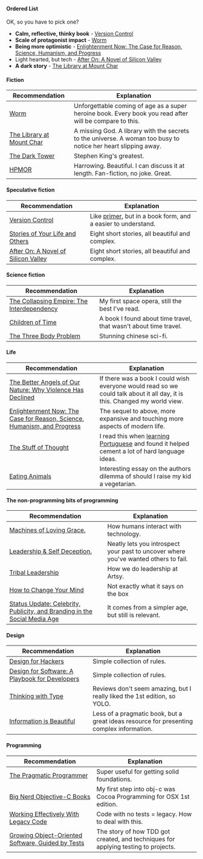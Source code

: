 #### Ordered List

OK, so you have to pick one?

- **Calm, reflective, thinky book** - [Version Control](https://www.audible.com/pd/Sci-Fi-Fantasy/Version-Control-Audiobook/B01BKY8A8I?ref=a_a_library_c4_libItem_15_B01BKY8A8I&pf_rd_p=ae76b2bb-e63d-4a67-b357-dab3dee05ca1&pf_rd_r=508W7VJ326X9N4RJ8B9P&)
- **Scale of protagonist impact** - [Worm](http://parahumans.wordpress.com/about/) 
- **Being more optimistic** - [Enlightenment Now: The Case for Reason, Science, Humanism, and Progress](https://www.audible.com/pd/Nonfiction/Enlightenment-Now-Audiobook/B075FBZBLT?ref=a_a_library_c4_libItem_0_B075FBZBLT&pf_rd_p=ae76b2bb-e63d-4a67-b357-dab3dee05ca1&pf_rd_r=508W7VJ326X9N4RJ8B9P&)
- Light hearted, but tech - [After On: A Novel of Silicon Valley](https://www.audible.com/pd/Fiction/After-On-Audiobook/B06ZZXC8VJ?ref=a_a_library_c4_libItem_16_B06ZZXC8VJ&pf_rd_p=ae76b2bb-e63d-4a67-b357-dab3dee05ca1&pf_rd_r=CJM15AZQ3BX2BB76XH2E&)
- **A dark story** - [The Library at Mount Char](https://www.penguinrandomhouse.com/books/240942/the-library-at-mount-char-by-scott-hawkins/9780553418620/)

#### Fiction

| Recommendation       | Explanation |
| -------------------- |-------------|
| [Worm](http://parahumans.wordpress.com/about/) | Unforgettable coming of age as a super heroine book. Every book you read after will be compare to this.  |
| [The Library at Mount Char](https://www.penguinrandomhouse.com/books/240942/the-library-at-mount-char-by-scott-hawkins/9780553418620//) | A missing God. A library with the secrets to the universe. A woman too busy to notice her heart slipping away. |
| [The Dark Tower](http://www.stephenking.com/DarkTower/) | Stephen King's greatest. |
| [HPMOR](http://hpmor.com) | Harrowing. Beautiful. I can discuss it at length. Fan-fiction, no joke. Great. |

#### Speculative fiction

| Recommendation       | Explanation |
| -------------------- |-------------|
| [Version Control](https://www.audible.com/pd/Sci-Fi-Fantasy/Version-Control-Audiobook/B01BKY8A8I?ref=a_a_library_c4_libItem_15_B01BKY8A8I&pf_rd_p=ae76b2bb-e63d-4a67-b357-dab3dee05ca1&pf_rd_r=508W7VJ326X9N4RJ8B9P&) | Like [primer](https://www.rottentomatoes.com/m/primer/), but in a book form, and a easier to understand. |
| [Stories of Your Life and Others](https://en.wikipedia.org/wiki/Stories_of_Your_Life_and_Others) | Eight short stories, all beautiful and complex. |
| [After On: A Novel of Silicon Valley](https://www.audible.com/pd/Fiction/After-On-Audiobook/B06ZZXC8VJ?ref=a_a_library_c4_libItem_16_B06ZZXC8VJ&pf_rd_p=ae76b2bb-e63d-4a67-b357-dab3dee05ca1&pf_rd_r=CJM15AZQ3BX2BB76XH2E&) | Eight short stories, all beautiful and complex. |


#### Science fiction

| Recommendation       | Explanation |
| -------------------- |-------------|
| [The Collapsing Empire: The Interdependency](https://www.goodreads.com/book/show/30078567-the-collapsing-empire) | My first space opera, still the best I've read. |
| [Children of Time](https://www.audible.com/pd/Sci-Fi-Fantasy/Children-of-Time-Audiobook/B071Y9TTHC?ref=a_a_library_c4_libItem_15_B071Y9TTHC&pf_rd_p=ae76b2bb-e63d-4a67-b357-dab3dee05ca1&pf_rd_r=CJM15AZQ3BX2BB76XH2E&) | A book I found about time travel, that wasn't about time travel. |
| [The Three Body Problem](https://www.audible.com/pd/Sci-Fi-Fantasy/The-Three-Body-Problem-Audiobook/B00P0277C2?ref=a_a_library_c4_libItem_8_B00P0277C2&pf_rd_p=ae76b2bb-e63d-4a67-b357-dab3dee05ca1&pf_rd_r=508W7VJ326X9N4RJ8B9P&&) | Stunning chinese sci-fi. |


#### Life

| Recommendation       | Explanation |
| -------------------- |-------------|
| [The Better Angels of Our Nature: Why Violence Has Declined](http://www.amazon.com/The-Better-Angels-Our-Nature/dp/1455883115) | If there was a book I could wish everyone would read so we could talk about it all day, it is this. Changed my world view.|
| [Enlightenment Now: The Case for Reason, Science, Humanism, and Progress](https://www.audible.com/pd/Nonfiction/Enlightenment-Now-Audiobook/B075FBZBLT?ref=a_a_library_c4_libItem_0_B075FBZBLT&pf_rd_p=ae76b2bb-e63d-4a67-b357-dab3dee05ca1&pf_rd_r=508W7VJ326X9N4RJ8B9P&) | The sequel to above, more expansive and touching more aspects of modern life. |
| [The Stuff of Thought](https://en.wikipedia.org/wiki/The_Stuff_of_Thought) | I read this when [learning Portuguese](http://orta.github.io/on/being/23/) and found it helped cement a lot of hard language ideas.|
| [Eating Animals](http://www.amazon.co.uk/gp/product/B00390BE7G/) | Interesting essay on the authors dilemma of should I raise my kid a vegetarian. |

#### The non-programming bits of programming

| Recommendation       | Explanation |
| -------------------- |-------------|
| [Machines of Loving Grace.](http://www.audible.com/pd/Machines-of-Loving-Grace-Audiobook/B00Y3YJ9JC) | How humans interact with technology.|
| [Leadership & Self Deception.](http://www.amazon.com/Leadership-Self-Deception-Getting-Out-Box/dp/1576759776) | Neatly lets you introspect your past to uncover where you've wanted others to fail.|
| [Tribal Leadership](http://about.zappos.com/tribal) | How we do leadership at Artsy.|
| [How to Change Your Mind](https://www.audible.com/pd/Bios-Memoirs/How-to-Change-Your-Mind-Audiobook/B07B1J873J?ref=a_a_library_c4_libItem_14_B07B1J873J&pf_rd_p=ae76b2bb-e63d-4a67-b357-dab3dee05ca1&pf_rd_r=CJM15AZQ3BX2BB76XH2E&) | Not exactly what it says on the box |
| [Status Update: Celebrity, Publicity, and Branding in the Social Media Age](https://www.audible.com/pd/Science-Technology/Status-Update-Audiobook/B00HHGCRV0?ref=a_a_library_c4_libItem_10_B00HHGCRV0&pf_rd_p=ae76b2bb-e63d-4a67-b357-dab3dee05ca1&pf_rd_r=TQ32ZS0QGA20W0SRHHHD&) | It comes from a simpler age, but still is relevant. |


#### Design

| Recommendation       | Explanation |
| -------------------- |-------------|
| [Design for Hackers](http://www.amazon.co.uk/Design-Hackers-Reverse-Engineering-Beauty/dp/1119998956?ie=UTF8&psc=1&redirect=true&ref_=oh_aui_detailpage_o03_s01) | Simple collection of rules. |
| [Design for Software: A Playbook for Developers](http://www.amazon.co.uk/Design-Software-A-Playbook-Developers/dp/111994290X?ie=UTF8&psc=1&redirect=true&ref_=oh_aui_detailpage_o03_s00) | Simple collection of rules. |
| [Thinking with Type](http://www.amazon.co.uk/Design-Hackers-Reverse-Engineering-Beauty/dp/1119998956?ie=UTF8&psc=1&redirect=true&ref_=oh_aui_detailpage_o03_s01) | Reviews don't seem amazing, but I really liked the 1st edition, so YOLO. |
| [Information is Beautiful](http://www.amazon.co.uk/Information-Beautiful-Edition-David-McCandless-x/dp/0007492898?ie=UTF8&keywords=information%20is%20beautiful&qid=1460045737&ref_=sr_1_1&sr=8-1) | Less of a pragmatic book, but a great ideas resource for presenting complex information. |

#### Programming

| Recommendation       | Explanation |
| -------------------- |-------------|
| [The Pragmatic Programmer](https://en.wikipedia.org/wiki/The_Pragmatic_Programmer) |  Super useful for getting solid foundations. |
| [Big Nerd Objective-C Books](http://www.bignerdranch.com/we-write/) |  My first step into obj-c was Cocoa Programming for OSX 1st edition. |
| [Working Effectively With Legacy Code](http://www.amazon.co.uk/gp/product/B005OYHF0A/) |  Code with no tests = legacy. How to deal with this.|
| [Growing Object-Oriented Software, Guided by Tests](http://www.amazon.co.uk/Growing-Object-Oriented-Software-Guided-Signature/dp/0321503627/ref=sr_1_1?ie=UTF8&qid=undefined&sr=8-1&keywords=growing+object-oriented+software+guided+by+tests) | The story of how TDD got created, and techniques for applying testing to projects. |
